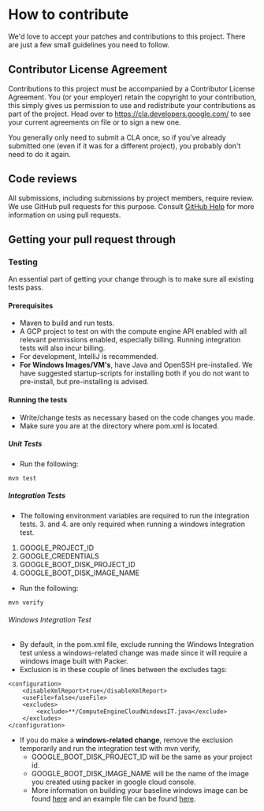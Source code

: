 <!--
 Copyright 2017 Google LLC

 Licensed under the Apache License, Version 2.0 (the "License"); you may not use this file except in
 compliance with the License. You may obtain a copy of the License at

        https://www.apache.org/licenses/LICENSE-2.0

 Unless required by applicable law or agreed to in writing, software distributed under the License
 is distributed on an "AS IS" BASIS, WITHOUT WARRANTIES OR CONDITIONS OF ANY KIND, either express or
 implied. See the License for the specific language governing permissions and limitations under the
 License.
-->
# How to contribute

We'd love to accept your patches and contributions to this project. There are
just a few small guidelines you need to follow.

## Contributor License Agreement

Contributions to this project must be accompanied by a Contributor License
Agreement. You (or your employer) retain the copyright to your contribution,
this simply gives us permission to use and redistribute your contributions as
part of the project. Head over to <https://cla.developers.google.com/> to see
your current agreements on file or to sign a new one.

You generally only need to submit a CLA once, so if you've already submitted one
(even if it was for a different project), you probably don't need to do it
again.

## Code reviews

All submissions, including submissions by project members, require review. We
use GitHub pull requests for this purpose. Consult
[GitHub Help](https://help.github.com/articles/about-pull-requests/) for more
information on using pull requests.

## Getting your pull request through
### Testing
An essential part of getting your change through is to make sure all existing tests pass.

#### Prerequisites
* Maven to build and run tests.
* A GCP project to test on with the compute engine API enabled with all relevant permissions enabled, especially billing. Running integration tests will also incur billing.
* For development, IntelliJ is recommended.
* **For Windows Images/VM's**, have Java and OpenSSH pre-installed. We have suggested startup-scripts for installing both if you do not want to pre-install, but pre-installing is advised.


#### Running the tests
* Write/change tests as necessary based on the code changes you made.
* Make sure you are at the directory where pom.xml is located.

##### Unit Tests
* Run the following:

```
mvn test
```

##### Integration Tests
* The following environment variables are required to run the integration tests. 3. and 4. are only required when running a windows integration test.

1. GOOGLE_PROJECT_ID
1. GOOGLE_CREDENTIALS
1. GOOGLE_BOOT_DISK_PROJECT_ID
1. GOOGLE_BOOT_DISK_IMAGE_NAME

* Run the following:
```
mvn verify
```

###### Windows Integration Test
* By default, in the pom.xml file, exclude running the Windows Integration test unless a windows-related change was made since it will require a windows image built with Packer.
* Exclusion is in these couple of lines between the excludes tags:
```
<configuration>
    <disableXmlReport>true</disableXmlReport>
    <useFile>false</useFile>
    <excludes>
        <exclude>**/ComputeEngineCloudWindowsIT.java</exclude>
    </excludes>
</configuration>
```

* If you do make a **windows-related change**, remove the exclusion temporarily and run the integration test with mvn verify,
  * GOOGLE_BOOT_DISK_PROJECT_ID will be the same as your project id.
  * GOOGLE_BOOT_DISK_IMAGE_NAME will be the name of the image you created using packer in google cloud console.
  * More information on building your baseline windows image can be found [here](WINDOWS.md) and an example file can be found [here](windows-it-install.ps1).